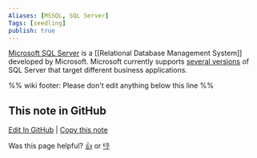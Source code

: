 ```yaml
---
Aliases: [MSSQL, SQL Server]
Tags: [seedling]
publish: true
---
```


[Microsoft SQL Server](https://www.microsoft.com/en-us/sql-server/sql-server-2019) is a [[Relational Database Management System]] developed by Microsoft. Microsoft currently supports [several versions](https://en.wikipedia.org/wiki/Microsoft_SQL_Server#Editions) of SQL Server that target different business applications.

%% wiki footer: Please don't edit anything below this line %%

## This note in GitHub

<span class="git-footer">[Edit In GitHub](https://github.dev/data-engineering-community/data-engineering-wiki/blob/main/Tools/Databases/Microsoft%20SQL%20Server.md "git-hub-edit-note") | [Copy this note](https://raw.githubusercontent.com/data-engineering-community/data-engineering-wiki/main/Tools/Databases/Microsoft%20SQL%20Server.md "git-hub-copy-note")</span>

<span class="git-footer">Was this page helpful?
[👍](https://tally.so/r/3jZ8D4?rating=Yes&url=https://dataengineering.wiki/Tools/Databases/Microsoft+SQL+Server) or [👎](https://tally.so/r/3jZ8D4?rating=No&url=https://dataengineering.wiki/Tools/Databases/Microsoft+SQL+Server)</span>
